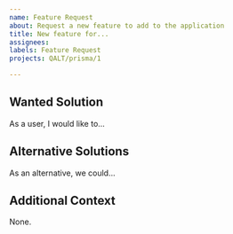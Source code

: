 ```yaml
---
name: Feature Request
about: Request a new feature to add to the application
title: New feature for...
assignees:
labels: Feature Request
projects: QALT/prisma/1

---
```


## Wanted Solution

As a user, I would like to...

## Alternative Solutions

As an alternative, we could...

## Additional Context

None.
